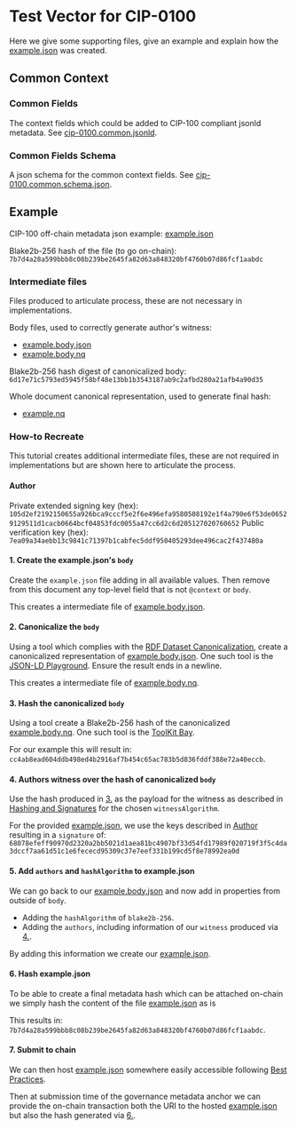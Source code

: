 # Test Vector for CIP-0100

Here we give some supporting files, give an example and explain how the [example.json](./example.json) was created.

## Common Context

### Common Fields

The context fields which could be added to CIP-100 compliant jsonld metadata.
See [cip-0100.common.jsonld](./cip-0100.common.jsonld).

### Common Fields Schema

A json schema for the common context fields.
See [cip-0100.common.schema.json](./cip-0100.common.schema.json).

## Example

CIP-100 off-chain metadata json example: [example.json](./example.json)

Blake2b-256 hash of the file (to go on-chain): `7b7d4a28a599bbb8c08b239be2645fa82d63a848320bf4760b07d86fcf1aabdc`

### Intermediate files

Files produced to articulate process, these are not necessary in implementations.

Body files, used to correctly generate author's witness:
- [example.body.json](./example.body.json)
- [example.body.nq](./example.body.nq)

Blake2b-256 hash digest of canonicalized body: `6d17e71c5793ed5945f58bf48e13bb1b3543187ab9c2afbd280a21afb4a90d35`

Whole document canonical representation, used to generate final hash:

- [example.nq](./example.nq)

### How-to Recreate

This tutorial creates additional intermediate files, these are not required in implementations but are shown here to articulate the process.

#### Author

Private extended signing key (hex):
`105d2ef2192150655a926bca9cccf5e2f6e496efa9580508192e1f4a790e6f53de06529129511d1cacb0664bcf04853fdc0055a47cc6d2c6d205127020760652`
Public verification key (hex):
`7ea09a34aebb13c9841c71397b1cabfec5ddf950405293dee496cac2f437480a`

#### 1. Create the example.json's `body`

Create the `example.json` file adding in all available values.
Then remove from this document any top-level field that is not `@context` or `body`.

This creates a intermediate file of [example.body.json](./example.body.json).

#### 2. Canonicalize the `body`

Using a tool which complies with the [RDF Dataset Canonicalization](https://w3c-ccg.github.io/rdf-dataset-canonicalization/spec/), create a canonicalized representation of [example.body.json](./example.body.json).
One such tool is the [JSON-LD Playground](https://json-ld.org/playground/).
Ensure the result ends in a newline.

This creates a intermediate file of [example.body.nq](./example.body.nq).

#### 3. Hash the canonicalized `body`

Using a tool create a Blake2b-256 hash of the canonicalized [example.body.nq](./example.body.nq).
One such tool is the [ToolKit Bay](https://toolkitbay.com/tkb/tool/BLAKE2b_256).

For our example this will result in: `cc4ab8ead604ddb498ed4b2916af7b454c65ac783b5d836fddf388e72a40eccb`.

#### 4. Authors witness over the hash of canonicalized `body`

Use the hash produced in [3.](#3-hash-the-canonicalized-body) as the payload for the witness as described in [Hashing and Signatures](./README.md#hashing-and-signatures) for the chosen `witnessAlgorithm`.

For the provided [example.json](./example.json), we use the keys described in [Author](#author) resulting in a `signature` of: `68078efeff90970d2320a2bb5021d1aea81bc4907bf33d54fd17989f020719f3f5c4da3dccf7aa61d51c1e6fececd95309c37e7eef331b199cd5f8e78992ea0d`

#### 5. Add `authors` and `hashAlgorithm` to example.json

We can go back to our [example.body.json](./example.body.json) and now add in properties from outside of `body`.
- Adding the `hashAlgorithm` of `blake2b-256`.
- Adding the `authors`, including information of our `witness` produced via [4.](#4-authors-witness-over-the-hash-of-canonicalized-body).

By adding this information we create our [example.json](example.json).

#### 6. Hash example.json

To be able to create a final metadata hash which can be attached on-chain we simply hash the content of the file [example.json](example.json) as is

This results in: `7b7d4a28a599bbb8c08b239be2645fa82d63a848320bf4760b07d86fcf1aabdc`.

#### 7. Submit to chain

We can then host [example.json](./example.json) somewhere easily accessible following [Best Practices](./README.md#best-practices).

Then at submission time of the governance metadata anchor we can provide the on-chain transaction both the URI to the hosted [example.json](./example.json) but also the hash generated via [6.](#6-hash-examplejson).
